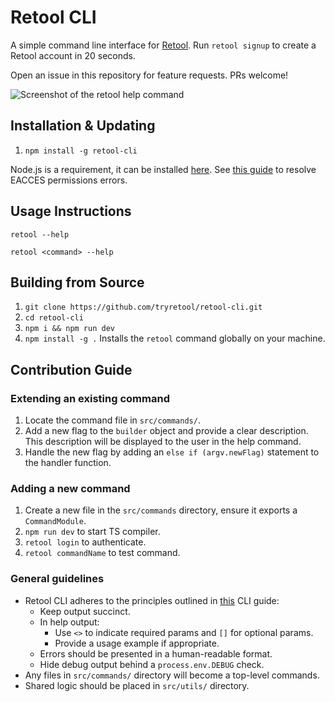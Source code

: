 # Retool CLI

A simple command line interface for [Retool](https://retool.com/). Run `retool signup` to create a Retool account in 20 seconds.

Open an issue in this repository for feature requests. PRs welcome!

![Screenshot of the retool help command](https://i.imgur.com/OJhsHiv.png)

## Installation & Updating

1. `npm install -g retool-cli`

Node.js is a requirement, it can be installed [here](https://nodejs.org/en/download). See [this guide](https://docs.npmjs.com/resolving-eacces-permissions-errors-when-installing-packages-globally) to resolve EACCES permissions errors.

## Usage Instructions

`retool --help`

`retool <command> --help`

## Building from Source

1. `git clone https://github.com/tryretool/retool-cli.git`
2. `cd retool-cli`
3. `npm i && npm run dev`
4. `npm install -g .` Installs the `retool` command globally on your machine.

## Contribution Guide

### Extending an existing command

1. Locate the command file in `src/commands/`.
2. Add a new flag to the `builder` object and provide a clear description. This description will be displayed to the user in the help command.
3. Handle the new flag by adding an `else if (argv.newFlag)` statement to the handler function.

### Adding a new command

1. Create a new file in the `src/commands` directory, ensure it exports a `CommandModule`.
2. `npm run dev` to start TS compiler.
3. `retool login` to authenticate.
4. `retool commandName` to test command.

### General guidelines

- Retool CLI adheres to the principles outlined in [this](https://clig.dev/) CLI guide:
  - Keep output succinct.
  - In help output:
    - Use `<>` to indicate required params and `[]` for optional params.
    - Provide a usage example if appropriate.
  - Errors should be presented in a human-readable format.
  - Hide debug output behind a `process.env.DEBUG` check.
- Any files in `src/commands/` directory will become a top-level commands.
- Shared logic should be placed in `src/utils/` directory.
